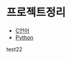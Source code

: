 # 프로젝트정리

- [C언어](https://github.com/noFlowWater/my-project/tree/c)
- [Python](https://github.com/noFlowWater/my-project/tree/python)


test22